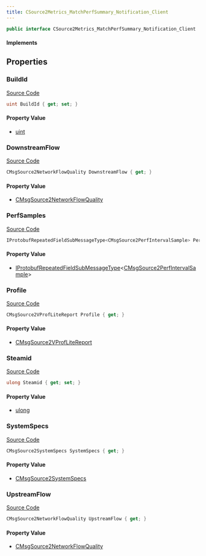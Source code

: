 ```yaml
---
title: CSource2Metrics_MatchPerfSummary_Notification_Client
---
```


```csharp
public interface CSource2Metrics_MatchPerfSummary_Notification_Client : ITypedProtobuf<CSource2Metrics_MatchPerfSummary_Notification_Client>, INativeHandle
```

#### Implements

## Properties

### BuildId

[Source Code](https://github.com/swiftly-solution/swiftlys2/blob/main/managed/src/SwiftlyS2.Generated/Protobufs/Interfaces/CSource2Metrics_MatchPerfSummary_Notification_Client.cs#L19)

```csharp
uint BuildId { get; set; }
```

#### Property Value

- [uint](https://learn.microsoft.com/dotnet/api/system.uint32)

### DownstreamFlow

[Source Code](https://github.com/swiftly-solution/swiftlys2/blob/main/managed/src/SwiftlyS2.Generated/Protobufs/Interfaces/CSource2Metrics_MatchPerfSummary_Notification_Client.cs#L22)

```csharp
CMsgSource2NetworkFlowQuality DownstreamFlow { get; }
```

#### Property Value

- [CMsgSource2NetworkFlowQuality](/docs/api/shared/protobufdefinitions/cmsgsource2networkflowquality)

### PerfSamples

[Source Code](https://github.com/swiftly-solution/swiftlys2/blob/main/managed/src/SwiftlyS2.Generated/Protobufs/Interfaces/CSource2Metrics_MatchPerfSummary_Notification_Client.cs#L31)

```csharp
IProtobufRepeatedFieldSubMessageType<CMsgSource2PerfIntervalSample> PerfSamples { get; }
```

#### Property Value

- [IProtobufRepeatedFieldSubMessageType](/docs/api/shared/netmessages/iprotobufrepeatedfieldsubmessagetype-1)<[CMsgSource2PerfIntervalSample](/docs/api/shared/protobufdefinitions/cmsgsource2perfintervalsample)>

### Profile

[Source Code](https://github.com/swiftly-solution/swiftlys2/blob/main/managed/src/SwiftlyS2.Generated/Protobufs/Interfaces/CSource2Metrics_MatchPerfSummary_Notification_Client.cs#L16)

```csharp
CMsgSource2VProfLiteReport Profile { get; }
```

#### Property Value

- [CMsgSource2VProfLiteReport](/docs/api/shared/protobufdefinitions/cmsgsource2vproflitereport)

### Steamid

[Source Code](https://github.com/swiftly-solution/swiftlys2/blob/main/managed/src/SwiftlyS2.Generated/Protobufs/Interfaces/CSource2Metrics_MatchPerfSummary_Notification_Client.cs#L28)

```csharp
ulong Steamid { get; set; }
```

#### Property Value

- [ulong](https://learn.microsoft.com/dotnet/api/system.uint64)

### SystemSpecs

[Source Code](https://github.com/swiftly-solution/swiftlys2/blob/main/managed/src/SwiftlyS2.Generated/Protobufs/Interfaces/CSource2Metrics_MatchPerfSummary_Notification_Client.cs#L13)

```csharp
CMsgSource2SystemSpecs SystemSpecs { get; }
```

#### Property Value

- [CMsgSource2SystemSpecs](/docs/api/shared/protobufdefinitions/cmsgsource2systemspecs)

### UpstreamFlow

[Source Code](https://github.com/swiftly-solution/swiftlys2/blob/main/managed/src/SwiftlyS2.Generated/Protobufs/Interfaces/CSource2Metrics_MatchPerfSummary_Notification_Client.cs#L25)

```csharp
CMsgSource2NetworkFlowQuality UpstreamFlow { get; }
```

#### Property Value

- [CMsgSource2NetworkFlowQuality](/docs/api/shared/protobufdefinitions/cmsgsource2networkflowquality)

